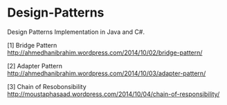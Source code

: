 Design-Patterns
===============

Design Patterns Implementation in Java and C#.

[1] Bridge Pattern
http://ahmedhanibrahim.wordpress.com/2014/10/02/bridge-pattern/

[2] Adapter Pattern
http://ahmedhanibrahim.wordpress.com/2014/10/03/adapter-pattern/

[3] Chain of Resobonsibility
http://moustaphasaad.wordpress.com/2014/10/04/chain-of-responsibility/

